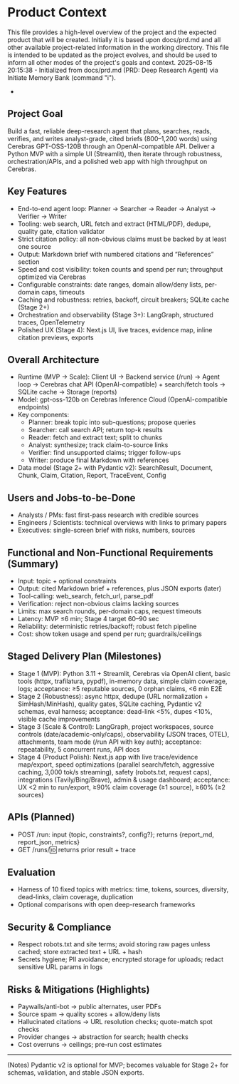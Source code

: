 # Product Context

This file provides a high-level overview of the project and the expected product that will be created. Initially it is based upon docs/prd.md and all other available project-related information in the working directory. This file is intended to be updated as the project evolves, and should be used to inform all other modes of the project's goals and context.
2025-08-15 20:15:38 - Initialized from docs/prd.md (PRD: Deep Research Agent) via Initiate Memory Bank (command "i").

*

## Project Goal

Build a fast, reliable deep-research agent that plans, searches, reads, verifies, and writes analyst-grade, cited briefs (800–1,200 words) using Cerebras GPT-OSS-120B through an OpenAI-compatible API. Deliver a Python MVP with a simple UI (Streamlit), then iterate through robustness, orchestration/APIs, and a polished web app with high throughput on Cerebras.

## Key Features

- End-to-end agent loop: Planner → Searcher → Reader → Analyst → Verifier → Writer
- Tooling: web search, URL fetch and extract (HTML/PDF), dedupe, quality gate, citation validator
- Strict citation policy: all non-obvious claims must be backed by at least one source
- Output: Markdown brief with numbered citations and “References” section
- Speed and cost visibility: token counts and spend per run; throughput optimized via Cerebras
- Configurable constraints: date ranges, domain allow/deny lists, per-domain caps, timeouts
- Caching and robustness: retries, backoff, circuit breakers; SQLite cache (Stage 2+)
- Orchestration and observability (Stage 3+): LangGraph, structured traces, OpenTelemetry
- Polished UX (Stage 4): Next.js UI, live traces, evidence map, inline citation previews, exports

## Overall Architecture

- Runtime (MVP → Scale): Client UI → Backend service (/run) → Agent loop → Cerebras chat API (OpenAI-compatible) + search/fetch tools → SQLite cache → Storage (reports)
- Model: gpt-oss-120b on Cerebras Inference Cloud (OpenAI-compatible endpoints)
- Key components: 
  - Planner: break topic into sub-questions; propose queries
  - Searcher: call search API; return top-k results
  - Reader: fetch and extract text; split to chunks
  - Analyst: synthesize; track claim-to-source links
  - Verifier: find unsupported claims; trigger follow-ups
  - Writer: produce final Markdown with references
- Data model (Stage 2+ with Pydantic v2): SearchResult, Document, Chunk, Claim, Citation, Report, TraceEvent, Config

## Users and Jobs-to-be-Done

- Analysts / PMs: fast first-pass research with credible sources
- Engineers / Scientists: technical overviews with links to primary papers
- Executives: single-screen brief with risks, numbers, sources

## Functional and Non-Functional Requirements (Summary)

- Input: topic + optional constraints
- Output: cited Markdown brief + references, plus JSON exports (later)
- Tool-calling: web_search, fetch_url, parse_pdf
- Verification: reject non-obvious claims lacking sources
- Limits: max search rounds, per-domain caps, request timeouts
- Latency: MVP ≤6 min; Stage 4 target 60–90 sec
- Reliability: deterministic retries/backoff; robust fetch pipeline
- Cost: show token usage and spend per run; guardrails/ceilings

## Staged Delivery Plan (Milestones)

- Stage 1 (MVP): Python 3.11 + Streamlit, Cerebras via OpenAI client, basic tools (httpx, trafilatura, pypdf), in-memory data, simple claim coverage, logs; acceptance: ≥5 reputable sources, 0 orphan claims, <6 min E2E
- Stage 2 (Robustness): async httpx, dedupe (URL normalization + SimHash/MinHash), quality gates, SQLite caching, Pydantic v2 schemas, eval harness; acceptance: dead-link <5%, dupes <10%, visible cache improvements
- Stage 3 (Scale & Control): LangGraph, project workspaces, source controls (date/academic-only/caps), observability (JSON traces, OTEL), attachments, team mode (/run API with key auth); acceptance: repeatability, 5 concurrent runs, API docs
- Stage 4 (Product Polish): Next.js app with live trace/evidence map/export, speed optimizations (parallel search/fetch, aggressive caching, 3,000 tok/s streaming), safety (robots.txt, request caps), integrations (Tavily/Bing/Brave), admin & usage dashboard; acceptance: UX <2 min to run/export, ≥90% claim coverage (≥1 source), ≥60% (≥2 sources)

## APIs (Planned)

- POST /run: input {topic, constraints?, config?}; returns {report_md, report_json, metrics}
- GET /runs/:id: returns prior result + trace

## Evaluation

- Harness of 10 fixed topics with metrics: time, tokens, sources, diversity, dead-links, claim coverage, duplication
- Optional comparisons with open deep-research frameworks

## Security & Compliance

- Respect robots.txt and site terms; avoid storing raw pages unless cached; store extracted text + URL + hash
- Secrets hygiene; PII avoidance; encrypted storage for uploads; redact sensitive URL params in logs

## Risks & Mitigations (Highlights)

- Paywalls/anti-bot → public alternates, user PDFs
- Source spam → quality scores + allow/deny lists
- Hallucinated citations → URL resolution checks; quote-match spot checks
- Provider changes → abstraction for search; health checks
- Cost overruns → ceilings; pre-run cost estimates

---

(Notes) Pydantic v2 is optional for MVP; becomes valuable for Stage 2+ for schemas, validation, and stable JSON exports.
